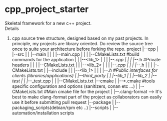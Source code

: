 # cpp_project_starter  
Skeletal framework for a new c++ project.  
Details  
1. cpp source tree structure, designed based on my past projects. In principle, my projects are library oriented.
  Do review the source tree once to suite your architecture before forking the repo.
   project
   |--cpp
   |  |--src
   |  |  |--main
   |  |  |  |--main.cpp
   |  |	 |  |--CMakeLists.txt  #build commands for the application
   |  |  |--<lib_1>
   |  |  |  |--*.cpp
   |  |	 |  |--*.h   #Private headers
   |  |	 |  |--CMakeLists.txt
   |  |  |--<lib_2>
   |  |  |  |--*.cpp
   |  |	 |  |--*.h
   |  |  |  |--CMakeLists.txt
   |  |--include
   |  |  |--<lib_1>
   |  |  |  |--*.h  #Public interfaces for clients (libraries/applications)
   |  |--third_party
   |  |  |--lib_1
   |  |  |--lib_2
   |  |--test
   |  |  |--*_test.cpp
   |  |  |--CMakeLists.txt
   |--cmake
   |  |--*.cmake #tools specific configuration and options (sanitizers, conan etc ...)
   |  |--CMakeLists.txt #Main cmake file for the project
   |  |--.clang-format  --> It's best to make clang-format part of the project as collaborators can easily use it before submitting pull request
   |--package
   |  |--packaging_scripts(debian/rpm etc ..)
   |--scripts
   |  |--automation/installation scripts

